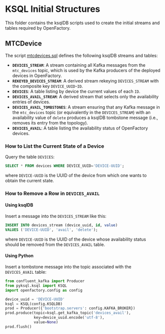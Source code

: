 # KSQL Initial Structures  

This folder contains the ksqlDB scripts used to create the initial streams and tables required by OpenFactory.  

## MTCDevice  

The script [mtcdevices.sql](mtcdevices.sql) defines the following ksqlDB streams and tables:  

- **`DEVICES_STREAM`**: A stream containing all Kafka messages from the `mtc_devices` topic, which is used by the Kafka producers of the deployed devices in OpenFactory.
- **`REKEYED_DEVICES_STREAM`**: A derived stream rekeying `DEVICES_STREAM` with the composite key `DEVICE_UUID`-`ID`.
- **`DEVICES`**: A table listing by device the current values of each `ID`.
- **`DEVICES_AVAIL_STREAM`**: A derived stream that selects only the availability entries of devices.
- **`DEVICES_AVAIL_TOMBSTONES`**: A stream ensuring that any Kafka message in the `mtc_devices` topic (or equivalently in the `DEVICES_STREAM`) with an availability value of `delete` produces a ksqlDB tombstone message (i.e., removes its entry from the topology).
- **`DEVICES_AVAIL`**: A table listing the availability status of OpenFactory devices.

### How to List the Current State of a Device

Query the table `DEVICES`:

```sql
SELECT * FROM devices WHERE DEVICE_UUID='DEVICE-UUID';
```
where `DEVICE-UUID` is the UUID of the device from which one wants to obtain the current state.

### How to Remove a Row in `DEVICES_AVAIL`  

#### Using ksqlDB  

Insert a message into the `DEVICES_STREAM` like this:  

```sql
INSERT INTO devices_stream (device_uuid, id, value)
VALUES ('DEVICE-UUID', 'avail', 'delete');
```

where `DEVICE-UUID` is the UUID of the device whose availability status should be removed from the `DEVICES_AVAIL` table.  

#### Using Python  

Insert a tombstone message into the topic associated with the `DEVICES_AVAIL` table:  

```python
from confluent_kafka import Producer
from pyksql.ksql import KSQL
import openfactory.config as config

device_uuid = 'DEVICE-UUID'
ksql = KSQL(config.KSQLDB)
prod = Producer({'bootstrap.servers': config.KAFKA_BROKER})
prod.produce(topic=ksql.get_kafka_topic('devices_avail'),
             key=device_uuid.encode('utf-8'),
             value=None)
prod.flush()
```  
